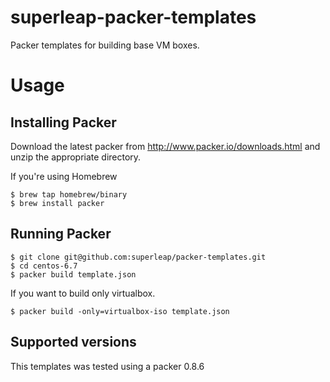 superleap-packer-templates
==========================

Packer templates for building base VM boxes.

Usage
=====

Installing Packer
-----------------

Download the latest packer from http://www.packer.io/downloads.html and unzip the appropriate directory.

If you're using Homebrew

    $ brew tap homebrew/binary
    $ brew install packer


Running Packer
--------------

    $ git clone git@github.com:superleap/packer-templates.git
    $ cd centos-6.7
    $ packer build template.json


If you want to build only virtualbox.

    $ packer build -only=virtualbox-iso template.json


Supported versions
------------------

This templates was tested using a packer 0.8.6
